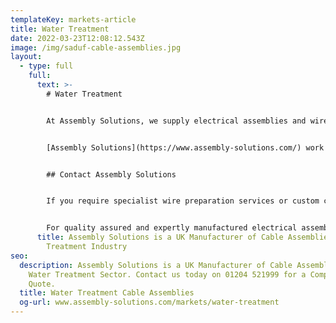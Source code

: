 ```yaml
---
templateKey: markets-article
title: Water Treatment
date: 2022-03-23T12:08:12.543Z
image: /img/saduf-cable-assemblies.jpg
layout:
  - type: full
    full:
      text: >-
        # Water Treatment


        At Assembly Solutions, we supply electrical assemblies and wire preparation services to Water Treatment companies across the UK and worldwide. Water treatment, whether that is for clean or wastewater, relies on expertly designed and manufactured electrical assemblies and wire preparation equipment. This is to ensure that engineers and technicians are able to effectively maintain and thoroughly ensure that the water treatment mechanics are working correctly. 


        [Assembly Solutions](https://www.assembly-solutions.com/) work closely with different water treatment companies across the UK and worldwide to ensure safety and specific requirements are met. We’re able to provide expertly customised electrical solutions to meet exacting customer needs, including Water Treatment Sites and Water Treatment companies. At Assembly Solutions, all of our [electrical assemblie](https://www.assembly-solutions.com/cable-assemblies)s and wire looms are stringently tested and quality checked by our experienced team to ensure that every batch is suitable for use.


        ## Contact Assembly Solutions


        If you require specialist wire preparation services or custom cable assemblies for Water Treatment applications or for a different industry, Assembly Solutions can help. Our services include wire loom manufacturing, custom cable assembly and preparation as well as wire harnesses. Our services are ideal for a wide variety of different applications and markets.


        For quality assured and expertly manufactured electrical assemblies for the Water Treatment sector, [contact our team](https://www.assembly-solutions.com/contact) at Assembly Solutions today for a tailored quote and more information.
      title: Assembly Solutions is a UK Manufacturer of Cable Assemblies for the Water
        Treatment Industry
seo:
  description: Assembly Solutions is a UK Manufacturer of Cable Assemblies for the
    Water Treatment Sector. Contact us today on 01204 521999 for a Competitive
    Quote.
  title: Water Treatment Cable Assemblies
  og-url: www.assembly-solutions.com/markets/water-treatment
---
```

